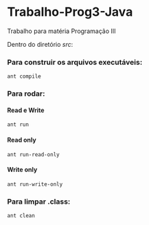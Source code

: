 # Trabalho-Prog3-Java
Trabalho para matéria Programação III

Dentro do diretório *src*:

### Para construir os arquivos executáveis: 
```
ant compile
```

### Para rodar:
#### Read e Write
```
ant run
```
#### Read only
```
ant run-read-only
```
#### Write only
```
ant run-write-only
```

### Para limpar .class:
```
ant clean
```
